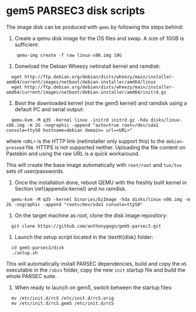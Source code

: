 # gem5 PARSEC3 disk scripts
The image disk can be produced with `qemu` by following the steps behind:

1. Create a qemu disk image for the OS files and swap. A size of 10GB is sufficient:

  ```
      qemu-img create -f raw linux-x86.img 10G
  ```
  
1. Donwload the Debian Wheezy netinstall kernel and ramdisk:

  ```
    wget http://ftp.debian.org/debian/dists/wheezy/main/installer-amd64/current/images/netboot/debian-installer/amd64/linux
    wget http://ftp.debian.org/debian/dists/wheezy/main/installer-amd64/current/images/netboot/debian-installer/amd64/initrd.gz
  ```

1. Boot the downloaded kernel (not the gem5 kernel) and ramdisk using a default PC and serial output:

  ```
    qemu-kvm -M q35 -kernel linux -initrd initrd.gz -hda disks/linux-x86.img -m 2G -nographic -append "auto=true root=/dev/sda1 console=ttyS0 hostname=debian domain= url=<URL>"
  ```
  
  where `<URL>` is the HTTP link (netinstaller only support this) to the `debian-preseed` file. HTTPS is not supported neither. Uploading the file content on Pastebin and using the raw URL is a quick workaround.

  This will create the base image automatically with `root/root` and `tux/tux` sets of user/passwords.
1. Once the installation done, reboot QEMU with the freshly built kernel in Section \ref{appendix:kernel} and no ramdisk.

  ```
    qemu-kvm -M q35 -kernel binaries/bzImage -hda disks/linux-x86.img -m 2G -nographic -append "root=/dev/sda1 console=ttyS0"
  ```

1. On the target machine as root, clone the disk image repository:

  ```
    git clone https://github.com/anthonygego/gem5-parsec3.git
  ```

1. Launch the setup script located in the \texttt{disk} folder:
  ```
    cd gem5-parsec3/disk
    ./setup.sh
  ```
  This will automatically install PARSEC dependencies, build and copy the `m5` executable in the `/sbin` folder, copy the new `init` startup file and build the whole PARSEC suite.
1. When ready to launch on gem5, switch between the startup files:

  ```
    mv /etc/init.d/rcS /etc/init.d/rcS.orig
    mv /etc/init.d/rcS.gem5 /etc/init.d/rcS
  ```
